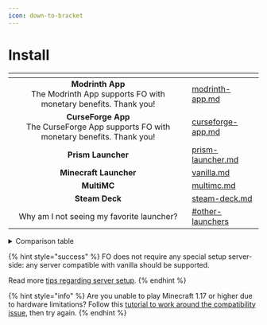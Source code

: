 ```yaml
---
icon: down-to-bracket
---
```


# Install

<table data-card-size="large" data-view="cards"><thead><tr><th align="center"></th><th data-hidden data-card-target data-type="content-ref"></th></tr></thead><tbody><tr><td align="center"><strong>Modrinth App</strong><br>The Modrinth App supports FO with monetary benefits. Thank you!</td><td><a href="modrinth-app.md">modrinth-app.md</a></td></tr><tr><td align="center"><strong>CurseForge App</strong><br>The CurseForge App supports FO with monetary benefits. Thank you!</td><td><a href="curseforge-app.md">curseforge-app.md</a></td></tr><tr><td align="center"><strong>Prism Launcher</strong></td><td><a href="prism-launcher.md">prism-launcher.md</a></td></tr><tr><td align="center"><strong>Minecraft Launcher</strong></td><td><a href="vanilla.md">vanilla.md</a></td></tr><tr><td align="center"><strong>MultiMC</strong></td><td><a href="multimc.md">multimc.md</a></td></tr><tr><td align="center"><strong>Steam Deck</strong></td><td><a href="steam-deck.md">steam-deck.md</a></td></tr><tr><td align="center">Why am I not seeing my favorite launcher?</td><td><a href="../../about/unsupported.md#other-launchers">#other-launchers</a></td></tr></tbody></table>

<details><summary>Comparison table</summary>

TODO

</details>

{% hint style="success" %}
FO does not require any special setup server-side: any server compatible with vanilla should be supported.

Read more [tips regarding server setup](../../about/servers.md).
{% endhint %}

{% hint style="info" %}
Are you unable to play Minecraft 1.17 or higher due to hardware limitations? Follow this [tutorial to work around the compatibility issue](https://gist.github.com/Kichura/9fa44010d8ed9e5733d258292e327001), then try again.
{% endhint %}
